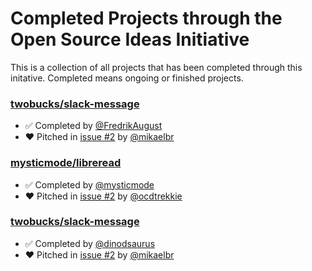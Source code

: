 # Completed Projects through the Open Source Ideas Initiative

This is a collection of all projects that has been completed through this initative. Completed means ongoing or finished projects.

###  [twobucks/slack-message](https://github.com/twobucks/slack-message)

- :white_check_mark: Completed by [@FredrikAugust](https://github.com/FredrikAugust)
- :heart: Pitched in [issue #2](https://github.com/mikaelbr/open-source-ideas/issues/1) by [@mikaelbr](https://github.com/mikaelbr)

###  [mysticmode/libreread](https://github.com/mysticmode/libreread)

- :white_check_mark: Completed by [@mysticmode](https://github.com/mysticmode)
- :heart: Pitched in [issue #2](https://github.com/mikaelbr/open-source-ideas/issues/11) by [@ocdtrekkie](https://github.com/ocdtrekkie)

###  [twobucks/slack-message](https://github.com/twobucks/slack-message)

- :white_check_mark: Completed by [@dinodsaurus](https://github.com/dinodsaurus)
- :heart: Pitched in [issue #2](https://github.com/mikaelbr/open-source-ideas/issues/2) by [@mikaelbr](https://github.com/mikaelbr)
